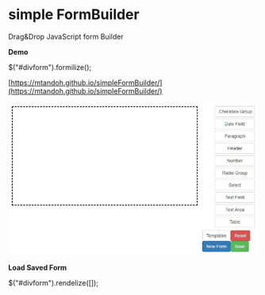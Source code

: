 # simple FormBuilder
Drag&amp;Drop JavaScript form Builder

**Demo**

$("#divform").formilize();

[https://mtandoh.github.io/simpleFormBuilder/](https://mtandoh.github.io/simpleFormBuilder/)

[![Image description](https://github.com/Mtandoh/simpleFormBuilder/blob/master/screenshot.JPG)](https://mtandoh.github.io/simpleFormBuilder/)


**Load Saved Form**

 $("#divform").rendelize([]);
